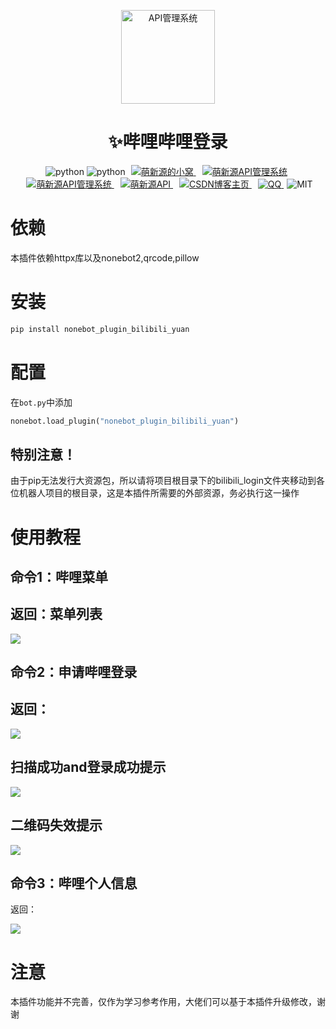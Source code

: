 <p align="center">
  <a href="https://v2.nonebot.dev/"><img src="https://zsy.juncikeji.xyz/i/img/mxy.png" width="150" height="150" alt="API管理系统"></a>
</p>
<div align="center">
    <h1 align="center">✨哔哩哔哩登录</h1>
</div>
<p align="center">
<!-- 插件名称 -->
<img src="https://img.shields.io/badge/插件名称-哔哩哔哩登录-blue" alt="python">
<!-- 插件名称 -->
<img src="https://img.shields.io/badge/Python-3.8+-blue" alt="python">
<a style="margin-inline:5px" target="_blank" href="http://blog.juncikeji.xyz/">
	<img src="https://img.shields.io/badge/Blog-个人博客-FDE6E0?style=flat&logo=Blogger" title="萌新源的小窝">
</a>
<a style="margin-inline:5px" target="_blank" href="https://github.com/mengxinyuan638/mxy-api-system">
	<img src="https://img.shields.io/badge/github-萌新源API管理系统-FDE6E0?style=flat&logo=github" title="萌新源API管理系统">
</a>
<a style="margin-inline:5px" target="_blank" href="https://gitee.com/meng-xinyuan-mxy/mxy-api">
	<img src="https://img.shields.io/badge/gitee-萌新源API管理系统-FDE6E0?style=flat&logo=gitee" title="萌新源API管理系统">
</a>
<!-- 萌新源API -->
<a style="margin-inline:5px" target="_blank" href="https://api.juncikeji.xyz/">
	<img src="https://img.shields.io/badge/API-萌新源-blue?style=flat&logo=PHP" title="萌新源API">
</a>
<!-- CSDN博客 -->
<a style="margin-inline:5px" target="_blank" href="https://blog.csdn.net/m0_66648798">
	<img src="https://img.shields.io/badge/CSDN-博客-c32136?style=flat&logo=C" title="CSDN博客主页">
</a>
<!-- QQ群 -->
<a style="margin-inline:5px" target="_blank" href="https://jq.qq.com/?_wv=1027&k=5Ot4AUXh">
	<img src="https://img.shields.io/badge/QQ群-934541995-0cedbe?style=flat&logo=Tencent QQ" title="QQ">
</a>
<img src="https://img.shields.io/badge/license-MIT-blue" alt="MIT">
</p>



# 依赖

本插件依赖httpx库以及nonebot2,qrcode,pillow



# 安装

```bash
pip install nonebot_plugin_bilibili_yuan
```



# 配置

在`bot.py`中添加
```python
nonebot.load_plugin("nonebot_plugin_bilibili_yuan")
```

## 特别注意！

由于pip无法发行大资源包，所以请将项目根目录下的bilibili_login文件夹移动到各位机器人项目的根目录，这是本插件所需要的外部资源，务必执行这一操作

# 使用教程

## 命令1：哔哩菜单

## 返回：菜单列表

![](https://zsy.juncikeji.xyz/i/img/bili_menu.png)

## 命令2：申请哔哩登录

## 返回：

![](https://zsy.juncikeji.xyz/i/img/bili_login_qrcode.png)



## 扫描成功and登录成功提示

![](https://zsy.juncikeji.xyz/i/img/bili_check.png)

## 二维码失效提示

![](https://zsy.juncikeji.xyz/i/img/bili_no.png)

## 命令3：哔哩个人信息

返回：

![](https://zsy.juncikeji.xyz/i/img/bili_data_person.png)



# 注意

本插件功能并不完善，仅作为学习参考作用，大佬们可以基于本插件升级修改，谢谢